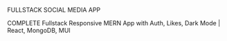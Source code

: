 FULLSTACK SOCIAL MEDIA APP

COMPLETE Fullstack Responsive MERN App with Auth, Likes, Dark Mode | React, MongoDB, MUI

